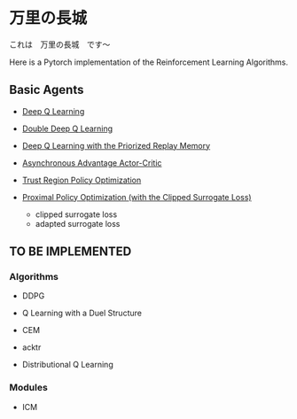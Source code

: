 # 万里の長城
これは　万里の長城　です〜

Here is a Pytorch implementation of the Reinforcement Learning Algorithms.

## Basic Agents

* [Deep Q Learning](https://arxiv.org/abs/1312.5602)

* [Double Deep Q Learning](https://arxiv.org/abs/1509.06461)

* [Deep Q Learning with the Priorized Replay Memory](https://arxiv.org/abs/1511.05952)

* [Asynchronous Advantage Actor-Critic](https://arxiv.org/abs/1602.01783)

* [Trust Region Policy Optimization](https://arxiv.org/abs/1502.05477)

* [Proximal Policy Optimization (with the Clipped Surrogate Loss)](https://arxiv.org/abs/1707.06347)
  * clipped surrogate loss
  * adapted surrogate loss


## TO BE IMPLEMENTED

### Algorithms

*  DDPG

*  Q Learning with a Duel Structure

*  CEM

*  acktr

*  Distributional Q Learning


### Modules

*  ICM
